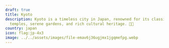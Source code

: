 ```yaml
---
draft: true
title: Kyoto
description: Kyoto is a timeless city in Japan, renowned for its classical
  temples, serene gardens, and rich cultural heritage. 🌸🏯
country: japan
icon: flag:jp-4x3
image: ../../assets/images/file-emav6j36ugjmx1jgqmefpg.webp
---
```

